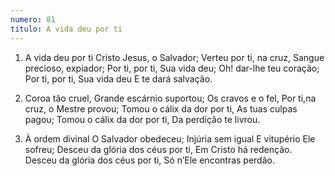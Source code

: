 ```yaml
---
numero: 81
titulo: A vida deu por ti
---
```

1. A vida deu por ti
Cristo Jesus, o Salvador;
Verteu por ti, na cruz,
Sangue precioso, expiador;
Por ti, por ti, Sua vida deu;
Oh! dar-lhe teu coração;
Por ti, por ti, Sua vida deu
E te dará salvação.

2. Coroa tão cruel,
Grande escárnio suportou;
Os cravos e o fel,
Por ti,na cruz, o Mestre provou;
Tomou o cálix da dor por ti,
As tuas culpas pagou;
Tomou o cálix da dor por ti,
Da perdição te livrou.

3. À ordem divinal
O Salvador obedeceu;
Injúria sem igual
E vitupério Ele sofreu;
Desceu da glória dos céus por ti,
Em Cristo há redenção.
Desceu da glória dos céus por ti,
Só n’Ele encontras perdão.

